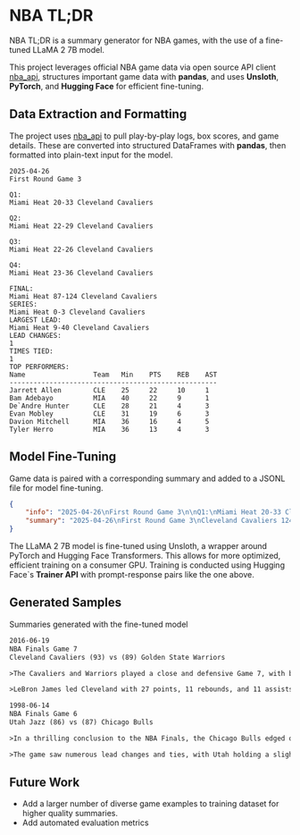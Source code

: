 # NBA TL;DR
NBA TL;DR is a summary generator for NBA games, with the use of a fine-tuned LLaMA 2 7B model.

This project leverages official NBA game data via open source API client [nba_api](https://github.com/swar/nba_api), structures important game data with **pandas**, and uses **Unsloth**, **PyTorch**, and **Hugging Face** for efficient fine-tuning.

## Data Extraction and Formatting

The project uses [nba_api](https://github.com/swar/nba_api) to pull play-by-play logs, box scores, and game details. These are converted into structured DataFrames with **pandas**, then formatted into plain-text input for the model.

```text 
2025-04-26
First Round Game 3

Q1:
Miami Heat 20-33 Cleveland Cavaliers

Q2:
Miami Heat 22-29 Cleveland Cavaliers

Q3:
Miami Heat 22-26 Cleveland Cavaliers

Q4:
Miami Heat 23-36 Cleveland Cavaliers

FINAL:
Miami Heat 87-124 Cleveland Cavaliers
SERIES:
Miami Heat 0-3 Cleveland Cavaliers
LARGEST LEAD:
Miami Heat 9-40 Cleveland Cavaliers
LEAD CHANGES:
1
TIMES TIED: 
1
TOP PERFORMERS:
Name                 Team   Min    PTS    REB    AST   
----------------------------------------------------
Jarrett Allen        CLE    25     22     10     1     
Bam Adebayo          MIA    40     22     9      1     
De`Andre Hunter      CLE    28     21     4      3     
Evan Mobley          CLE    31     19     6      3     
Davion Mitchell      MIA    36     16     4      5     
Tyler Herro          MIA    36     13     4      3 
```

## Model Fine-Tuning
Game data is paired with a corresponding summary and added to a JSONL file for model fine-tuning.

```json
{
    "info": "2025-04-26\nFirst Round Game 3\n\nQ1:\nMiami Heat 20-33 Cleveland Cavaliers\n\nQ2:\nMiami Heat 22-29 Cleveland Cavaliers\n\nQ3:\nMiami Heat 22-26 Cleveland Cavaliers\n\nQ4:\nMiami Heat 23-36 Cleveland Cavaliers\n\nFINAL:\nMiami Heat 87-124 Cleveland Cavaliers\nSERIES:\nMiami Heat 0-3 Cleveland Cavaliers\nLARGEST LEAD:\nMiami Heat 9-40 Cleveland Cavaliers\nLEAD CHANGES:\n1\nTIMES TIED: \n1\nTOP PERFORMERS:\nName                 Team   Min    PTS    REB    AST   \n----------------------------------------------------\nJarrett Allen        CLE    25     22     10     1     \nBam Adebayo          MIA    40     22     9      1     \nDe`Andre Hunter      CLE    28     21     4      3     \nEvan Mobley          CLE    31     19     6      3     \nDavion Mitchell      MIA    36     16     4      5     \nTyler Herro          MIA    36     13     4      3", 
    "summary": "2025-04-26\nFirst Round Game 3\nCleveland Cavaliers 124-87 Miami Heat\n\nThe Cavaliers dominated Game 3 with a 124–87 win over the Heat, seizing a 3–0 series lead. Cleveland outscored Miami in every quarter and built a lead as large as 40 points, putting the game out of reach early and maintaining control throughout.\n\nJarrett Allen led Cleveland with 22 points and 10 rebounds in 25 minutes. De`Andre Hunter added 21 points and 3 assists, while Evan Mobley contributed 19 points and 6 boards. Bam Adebayo paced Miami with 22 points and 9 rebounds. Davion Mitchell finished with 16 points and 5 assists, and Tyler Herro scored 13.\n\nCleveland leads the series 3–0."
}
```

The LLaMA 2 7B model is fine-tuned using Unsloth, a wrapper around PyTorch and Hugging Face Transformers. This allows for more optimized, efficient training on a consumer GPU. Training is conducted using Hugging Face`s **Trainer API** with prompt-response pairs like the one above.

## Generated Samples
Summaries generated with the fine-tuned model

```txt
2016-06-19
NBA Finals Game 7
Cleveland Cavaliers (93) vs (89) Golden State Warriors

>The Cavaliers and Warriors played a close and defensive Game 7, with both teams trading momentum throughout. The fourth quarter was especially tight, as neither side was able to build separation until Cleveland pulled ahead in the final minutes. The Cavaliers held on in the closing possessions to secure the win, outscoring the Warriors 18–13 in the fourth.

>LeBron James led Cleveland with 27 points, 11 rebounds, and 11 assists. Kyrie Irving added 26 points, including a key three-pointer late in the game, while Kevin Love contributed 9 rebounds and timely defense. For Golden State, Draymond Green posted 32 points, 15 rebounds, and 9 assists, while Stephen Curry finished with 17 points and 5 assists. Klay Thompson contributed 14 points, but the Warriors managed only 89 points in the loss.
```

```txt
1998-06-14
NBA Finals Game 6
Utah Jazz (86) vs (87) Chicago Bulls

>In a thrilling conclusion to the NBA Finals, the Chicago Bulls edged out the Utah Jazz 87-86 to claim the championship. Michael Jordan was the star of the game, finishing with 45 points and hitting the decisive shot with just 5.2 seconds left, a 17-foot jump shot to give the Bulls the lead for good.

>The game saw numerous lead changes and ties, with Utah holding a slight lead for most of the game. Karl Malone led the Jazz with 31 points and 11 rebounds, including a critical jump shot that gave Utah a brief 79-77 lead in the final minutes. John Stockton added 10 points, including a crucial 24-foot three-pointer that put Utah up 86-83. However, the Bulls were able to respond with clutch plays, including free throws from Dennis Rodman and Jordan, setting up Jordan's game-winning shot.
```

## Future Work
- Add a larger number of diverse game examples to training dataset for higher quality summaries.
- Add automated evaluation metrics